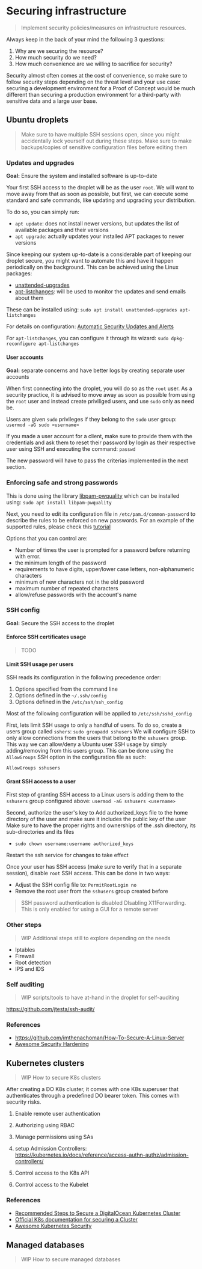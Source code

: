 # Securing infrastructure

> Implement security policies/measures on infrastructure resources.

Always keep in the back of your mind the following 3 questions:

1. Why are we securing the resource?
2. How much security do we need?
3. How much convenience are we willing to sacrifice for security?

Security almost often comes at the cost of convenience, so make sure to follow security steps depending on the threat level and your use case: securing a development environment for a Proof of Concept would be much different than securing a production environment for a third-party with sensitive data and a large user base.

## Ubuntu droplets

> Make sure to have multiple SSH sessions open, since you might accidentally lock yourself out during these steps.
> Make sure to make backups/copies of sensitive configuration files before editing them

### Updates and upgrades

**Goal:** Ensure the system and installed software is up-to-date

Your first SSH access to the droplet will be as the user `root`. We will want to move away from that as soon as possible, but first, we can execute some standard and safe commands, like updating and upgrading your distribution.

To do so, you can simply run:

- `apt update`: does not install newer versions, but updates the list of available packages and their versions
- `apt upgrade`: actually updates your installed APT packages to newer versions

Since keeping our system up-to-date is a considerable part of keeping our droplet secure, you might want to automate this and have it happen periodically on the background.
This can be achieved using the Linux packages:

- [unattended-upgrades](https://wiki.debian.org/UnattendedUpgrades)
- [apt-listchanges](https://manpages.debian.org/testing/apt-listchanges/apt-listchanges.1.en.html): will be used to monitor the updates and send emails about them

These can be installed using: `sudo apt install unattended-upgrades apt-listchanges`

For details on configuration: [Automatic Security Updates and Alerts](https://github.com/imthenachoman/How-To-Secure-A-Linux-Server#automatic-security-updates-and-alerts)

For `apt-listchanges`, you can configure it through its wizard: `sudo dpkg-reconfigure apt-listchanges`

#### User accounts

**Goal:** separate concerns and have better logs by creating separate user accounts

When first connecting into the droplet, you will do so as the `root` user.
As a security practice, it is advised to move away as soon as possible from using the `root` user and instead create priviliged users, and use `sudo` only as need be.

Users are given `sudo` privileges if they belong to the `sudo` user group: `usermod -aG sudo <username>`

If you made a user account for a client, make sure to provide them with the credentials and ask them to reset their password by login as their respective user using SSH and executing the command: `passwd`

The new password will have to pass the criterias implemented in the next section.

### Enforcing safe and strong passwords

This is done using the library [libpam-pwquality](https://packages.ubuntu.com/xenial/admin/libpam-pwquality) which can be installed using: `sudo apt install libpam-pwquality`

Next, you need to edit its configuration file in `/etc/pam.d/common-password` to describe the rules to be enforced on new passwords. For an example of the supported rules, please check this [tutorial](https://www.networkworld.com/article/2726217/how-to-enforce-password-complexity-on-linux.html)

Options that you can control are:

- Number of times the user is prompted for a password before returning with error.
- the minimum length of the password
- requirements to have digits, upper/lower case letters, non-alphanumeric characters
- minimum of new characters not in the old password
- maximum number of repeated characters
- allow/refuse passwords with the account's name

### SSH config

**Goal:** Secure the SSH access to the droplet

#### Enforce SSH certificates usage

> TODO

#### Limit SSH usage per users

SSH reads its configuration in the following precedence order:

1. Options specified from the command line
2. Options defined in the `~/.ssh/config`
3. Options defined in the `/etc/ssh/ssh_config`

Most of the following configuration will be applied to `/etc/ssh/sshd_config`

First, lets limit SSH usage to only a handful of users. To do so, create a users group called `sshers`: `sudo groupadd sshusers`
We will configure SSH to only allow connections from the users that belong to the `sshusers` group. This way we can allow/deny a Ubuntu user SSH usage by simply adding/removing from this users group.
This can be done using the `AllowGroups` SSH option in the configuration file as such:

```
AllowGroups sshusers
```

#### Grant SSH access to a user

First step of granting SSH access to a Linux users is adding them to the `sshusers` group configured above: `usermod -aG sshusers <username>`

Second, authorize the user's key to
Add authorized_keys file to the home directory of the user and make sure it includes the public key of the user
Make sure to have the proper rights and ownerships of the .ssh directory, its sub-directories and its files

- `sudo chown username:username authorized_keys`

Restart the ssh service for changes to take effect

Once your user has SSH access (make sure to verify that in a separate session), disable `root` SSH access. This can be done in two ways:

- Adjust the SSH config file to: `PermitRootLogin no`
- Remove the root user from the `sshusers` group created before

> SSH password authentication is disabled
> DIsabling X11Forwarding. This is only enabled for using a GUI for a remote server

### Other steps

> WIP Additional steps still to explore depending on the needs

- Iptables
- Firewall
- Root detection
- IPS and IDS

### Self auditing

> WIP scripts/tools to have at-hand in the droplet for self-auditing

<https://github.com/jtesta/ssh-audit/>

### References

- <https://github.com/imthenachoman/How-To-Secure-A-Linux-Server>
- [Awesome Security Hardening](https://github.com/decalage2/awesome-security-hardening)

## Kubernetes clusters

> WIP How to secure K8s clusters

After creating a DO K8s cluster, it comes with one K8s superuser that authenticates through a predefined DO bearer token. This comes with security risks.

1. Enable remote user authentication
2. Authorizing using RBAC
3. Manage permissions using SAs
4. setup Admission Controllers: <https://kubernetes.io/docs/reference/access-authn-authz/admission-controllers/>

1. Control access to the K8s API
2. Control access to the Kubelet

### References

- [Recommended Steps to Secure a DigitalOcean Kubernetes Cluster](https://www.digitalocean.com/community/tutorials/recommended-steps-to-secure-a-digitalocean-kubernetes-cluster)
- [Official K8s documentation for securing a Cluster](https://kubernetes.io/docs/tasks/administer-cluster/securing-a-cluster/)
- [Awesome Kubernetes Security](https://github.com/ksoclabs/awesome-kubernetes-security)

## Managed databases

> WIP How to secure managed databases
